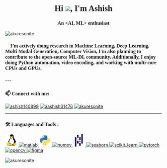 <h1 align="center", style=" font-family: JetBrains Mono; font-size: 20pt;">
<b>Hi </b>
<img src="https://media.giphy.com/media/hvRJCLFzcasrR4ia7z/giphy.gif" width="40", >, 
I'm Ashish
</h1>

<h3 align="center", style=" font-family: JetBrains Mono; font-size: 12pt;">
An &#60AI, ML&#62 enthusiast
</h3>

<p align="left"> <img src="https://komarev.com/ghpvc/?username=akuresonite&label=Profile%20views&color=0e75b6&style=flat" alt="akuresonite" /> </p>

<h4 style=" font-family: JetBrains Mono; font-size: 12pt;">
🌱 I’m actively doing research in <b>Machine Learning, Deep Learning, Multi Modal Generation, Computer Vision, I'm also planning to contribute to the open-source ML-DL community. Additionally, I enjoy doing Python automation, video encoding, and working with multi-core CPUs and GPUs.</b>
</h4>
---

<h3 align="left", style=" font-family: JetBrains Mono; font-size: 12pt;">
<b>📫 Connect with me: </b>
</h3>
<p align="left">
<a href="https://linkedin.com/in/ashish140899" target="blank"><img align="center" src="https://raw.githubusercontent.com/rahuldkjain/github-profile-readme-generator/master/src/images/icons/Social/linked-in-alt.svg" alt="ashish140899" height="30" width="40" /></a>
<a href="https://kaggle.com/aashish31476" target="blank"><img align="center" src="https://raw.githubusercontent.com/rahuldkjain/github-profile-readme-generator/master/src/images/icons/Social/kaggle.svg" alt="aashish31476" height="30" width="40" /></a>
<a href="https://www.hackerrank.com/akuresonite" target="blank"><img align="center" src="https://raw.githubusercontent.com/rahuldkjain/github-profile-readme-generator/master/src/images/icons/Social/hackerrank.svg" alt="akuresonite" height="30" width="40" /></a>
</p>

---

<h3 style=" font-family: JetBrains Mono; font-size: 12pt;">
🛠 Languages and Tools :
</h3>
<p align="left"> 
<a href="https://www.linux.org/" target="_blank" rel="noreferrer"> <img src="https://raw.githubusercontent.com/devicons/devicon/master/icons/linux/linux-original.svg" alt="linux" width="40" height="40"/> </a>
<a href="https://www.mathworks.com/" target="_blank" rel="noreferrer"> <img src="https://upload.wikimedia.org/wikipedia/commons/2/21/Matlab_Logo.png" alt="matlab" width="40" height="40"/> </a>
<a href="https://www.python.org" target="_blank" rel="noreferrer"> <img src="https://raw.githubusercontent.com/devicons/devicon/master/icons/python/python-original.svg" alt="python" width="40" height="40"/> </a> 
<a href="https://numpy.org/" target="_blank" rel="noreferrer"> <img src="https://raw.githubusercontent.com/numpy/numpy/main/branding/logo/logomark/numpylogoicon.svg" alt="numpy" width="40" height="40"/> </a>
<a href="https://pandas.pydata.org/" target="_blank" rel="noreferrer"> <img src="https://raw.githubusercontent.com/devicons/devicon/2ae2a900d2f041da66e950e4d48052658d850630/icons/pandas/pandas-original.svg" alt="pandas" width="40" height="40"/> </a> 
<a href="https://seaborn.pydata.org/" target="_blank" rel="noreferrer"> <img src="https://seaborn.pydata.org/_images/logo-mark-lightbg.svg" alt="seaborn" width="40" height="40"/> </a> 
<a href="https://scikit-learn.org/" target="_blank" rel="noreferrer"> <img src="https://upload.wikimedia.org/wikipedia/commons/0/05/Scikit_learn_logo_small.svg" alt="scikit_learn" width="40" height="40"/> </a>
<a href="https://pytorch.org/" target="_blank" rel="noreferrer"> <img src="https://www.vectorlogo.zone/logos/pytorch/pytorch-icon.svg" alt="pytorch" width="40" height="40"/> </a>
<a href="https://opencv.org/" target="_blank" rel="noreferrer"> <img src="https://www.vectorlogo.zone/logos/opencv/opencv-icon.svg" alt="opencv" width="40" height="40"/> </a>
<a href="https://www.figma.com/" target="_blank" rel="noreferrer"> <img src="https://www.vectorlogo.zone/logos/figma/figma-icon.svg" alt="figma" width="40" height="40"/> </a>
</p>

<p><img align="center" src="https://github-readme-stats.vercel.app/api/top-langs?username=akuresonite&show_icons=true&locale=en&layout=compact" alt="akuresonite" /></p>
